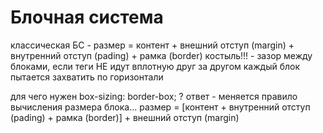 # Блочная система

классическая БС - 
размер = контент + внешний отступ (margin) + внутренний отступ (pading) + рамка (border)
костыль!!! - зазор между блоками, если теги НЕ идут вплотную друг за другом
каждый блок пытается захватить по горизонтали

для чего нужен box-sizing: border-box; ?
ответ - меняется правило вычисления размера блока...
размер = [контент + внутренний отступ (pading) + рамка (border)] + внешний отступ (margin)


